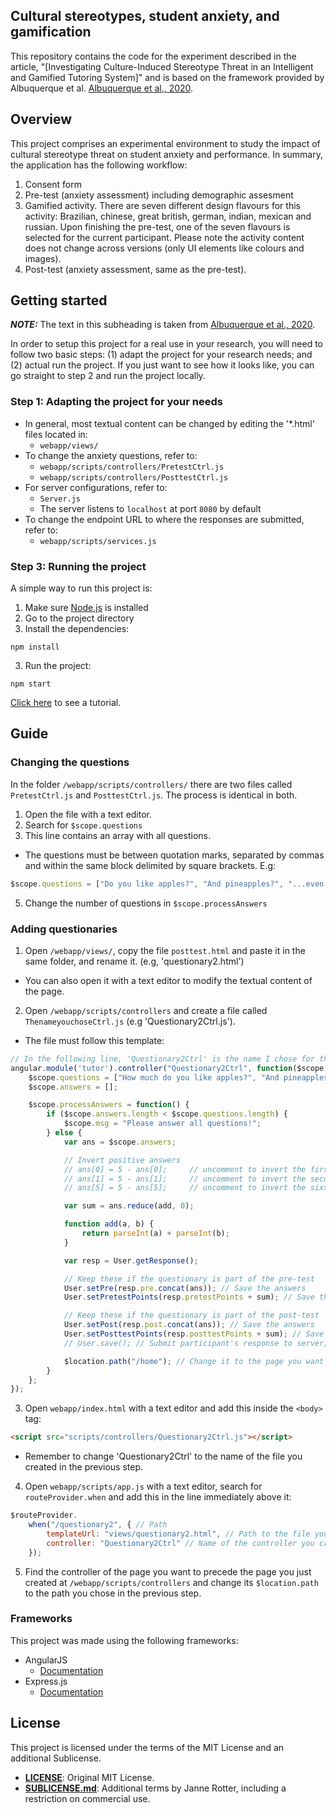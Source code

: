 ## Cultural stereotypes, student anxiety, and gamification


This repository contains the code for the experiment described in the article, "[Investigating Culture-Induced Stereotype Threat in an Intelligent and Gamified Tutoring System]" and is based on the framework provided by Albuquerque et al. [Albuquerque et al., 2020](https://github.com/rgalhos/gender-st-experiment).


## Overview
This project comprises an experimental environment to study the impact of cultural stereotype threat on student anxiety and performance. In summary, the application has the following workflow:
1. Consent form
2. Pre-test (anxiety assessment) including demographic assesment
3. Gamified activity. There are seven different design flavours for this activity: Brazilian, chinese, great british, german, indian, mexican and russian. Upon finishing the pre-test, one of the seven flavours is selected for the current participant. Please note the activity content does not change across versions (only UI elements like colours and images).
4. Post-test (anxiety assessment, same as the pre-test).


## Getting started

**_NOTE:_**  The text in this subheading is taken from [Albuquerque et al., 2020](https://github.com/rgalhos/gender-st-experiment).

In order to setup this project for a real use in your research, you will need to follow two basic steps: (1) adapt the project for your research needs; and (2) actual run the project. If you just want to see how it looks like, you can go straight to step 2 and run the project locally.  

### Step 1: Adapting the project for your needs

* In general, most textual content can be changed by editing the '*.html' files located in:
	* `webapp/views/`
* To change the anxiety questions, refer to:
	* `webapp/scripts/controllers/PretestCtrl.js`
	* `webapp/scripts/controllers/PosttestCtrl.js`
* For server configurations, refer to:
	* `Server.js`
	* The server listens to `localhost` at port `8080` by default
* To change the endpoint URL to where the responses are submitted, refer to:
	* `webapp/scripts/services.js`


### Step 3: Running the project
A simple way to run this project is:

1. Make sure [Node.js](https://nodejs.org/) is installed
2. Go to the project directory
2. Install the dependencies:
```
npm install
```
3. Run the project:
```
npm start
```

[Click here](https://drive.google.com/file/d/1YnbAe3Cyg9QkmeYZGYLtSXDwopX4VXaH/view?usp=sharing) to see a tutorial.

## Guide

### Changing the questions
In the folder `/webapp/scripts/controllers/` there are two files called `PretestCtrl.js` and `PosttestCtrl.js`. The process is identical in both.

1. Open the file with a text editor.
2. Search for `$scope.questions`
3. This line contains an array with all questions.
 + The questions must be between quotation marks, separated by commas and within the same block delimited by square brackets. E.g:
```javascript
$scope.questions = ["Do you like apples?", "And pineapples?", "...even on pizza?"]
```
5. Change the number of questions in ``$scope.processAnswers``

### Adding questionaries
1. Open ``/webapp/views/``, copy the file `posttest.html` and paste it in the same folder, and rename it. (e.g, 'questionary2.html')
 + You can also open it with a text editor to modify the textual content of the page.
2. Open ``/webapp/scripts/controllers`` and create a file called ``ThenameyouchoseCtrl.js`` (e.g 'Questionary2Ctrl.js').
 + The file must follow this template:

```javascript
// In the following line, 'Questionary2Ctrl' is the name I chose for the controller. It will be important later.
angular.module('tutor').controller("Questionary2Ctrl", function($scope, $location, User) {
	$scope.questions = ["How much do you like apples?", "And pineapples?", "...even on pizza?"] // Array of questions. See the guide above
	$scope.answers = [];

	$scope.processAnswers = function() {
		if ($scope.answers.length < $scope.questions.length) {
			$scope.msg = "Please answer all questions!";
		} else {
			var ans = $scope.answers;

			// Invert positive answers
			// ans[0] = 5 - ans[0]; 	// uncomment to invert the first answer
			// ans[1] = 5 - ans[1]; 	// uncomment to invert the second answer
			// ans[5] = 5 - ans[5]; 	// uncomment to invert the sixth answer

			var sum = ans.reduce(add, 0);

			function add(a, b) {
				return parseInt(a) + parseInt(b);
			}

			var resp = User.getResponse();

			// Keep these if the questionary is part of the pre-test
			User.setPre(resp.pre.concat(ans)); // Save the answers
			User.setPretestPoints(resp.pretestPoints + sum); // Save the points

			// Keep these if the questionary is part of the post-test
			User.setPost(resp.post.concat(ans)); // Save the answers
			User.setPosttestPoints(resp.posttestPoints + sum); // Save the points
			// User.save(); // Submit participant's response to server; Used at the very end of the survey

			$location.path("/home"); // Change it to the page you want the user to be redirected to
		}
	};
});
```

3. Open ``webapp/index.html`` with a text editor and add this inside the ``<body>`` tag:
```html
<script src="scripts/controllers/Questionary2Ctrl.js"></script>
```
+ Remember to change 'Questionary2Ctrl' to the name of the file you created in the previous step.

4. Open ``webapp/scripts/app.js`` with a text editor, search for ``routeProvider.when`` and add this in the line immediately above it:
```javascript
$routeProvider.
    when("/questionary2", { // Path
        templateUrl: "views/questionary2.html", // Path to the file you created in step 1
        controller: "Questionary2Ctrl" // Name of the controller you created in step 2
	});
```

5. Find the controller of the page you want to precede the page you just created at ``/webapp/scripts/controllers`` and change its ``$location.path`` to the path you chose in the previous step.

### Frameworks
This project was made using the following frameworks:

* AngularJS
	* [Documentation](https://material.angularjs.org/latest/)
* Express.js
	* [Documentation](https://expressjs.com/en/4x/api.html)

## License

This project is licensed under the terms of the MIT License and an additional Sublicense.

- **[LICENSE](./LICENSE)**: Original MIT License.
- **[SUBLICENSE.md](./SUBLICENSE.md)**: Additional terms by Janne Rotter, including a restriction on commercial use.
